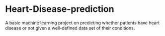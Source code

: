 # Heart-Disease-prediction
A basic machine learning project on predicting whether patients have heart disease or not given a well-defined data set of their conditions.
